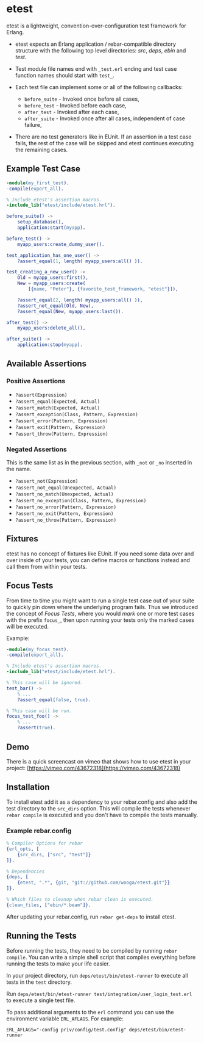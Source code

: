 # etest

etest is a lightweight, convention-over-configuration test framework for
Erlang.

* etest expects an Erlang application / rebar-compatible directory structure
  with the following top level directories: _src_, _deps_, _ebin_ and _test_.

* Test module file names end with `_test.erl` ending and test case
  function names should start with `test_`.

* Each test file can implement some or all of the following callbacks:
  * `before_suite` - Invoked once before all cases,
  * `before_test` - Invoked before each case,
  * `after_test` - Invoked after each case,
  * `after_suite` - Invoked once after all cases, independent of case failure,
* There are no test generators like in EUnit. If an assertion in a test case
fails, the rest of the case will be skipped and etest continues executing the
remaining cases.

## Example Test Case

```erlang
-module(my_first_test).
-compile(export_all).

% Include etest's assertion macros.
-include_lib("etest/include/etest.hrl").

before_suite() ->
    setup_database(),
    application:start(myapp).

before_test() ->
    myapp_users:create_dummy_user().

test_application_has_one_user() ->
    ?assert_equal(1, length( myapp_users:all() )).

test_creating_a_new_user() ->
    Old = myapp_users:first(),
    New = myapp_users:create(
        [{name, "Peter"}, {favorite_test_framework, "etest"}]),

    ?assert_equal(2, length( myapp_users:all() )),
    ?assert_not_equal(Old, New),
    ?assert_equal(New, myapp_users:last()).

after_test() ->
    myapp_users:delete_all(),

after_suite() ->
    application:stop(myapp).
```

## Available Assertions

### Positive Assertions

* ```?assert(Expression)```
* ```?assert_equal(Expected, Actual)```
* ```?assert_match(Expected, Actual)```
* ```?assert_exception(Class, Pattern, Expression)```
* ```?assert_error(Pattern, Expression)```
* ```?assert_exit(Pattern, Expression)```
* ```?assert_throw(Pattern, Expression)```

### Negated Assertions

This is the same list as in the previous section, with `_not` or `_no`
inserted in the name.

* ```?assert_not(Expression)```
* ```?assert_not_equal(Unexpected, Actual)```
* ```?assert_no_match(Unexpected, Actual)```
* ```?assert_no_exception(Class, Pattern, Expression)```
* ```?assert_no_error(Pattern, Expression)```
* ```?assert_no_exit(Pattern, Expression)```
* ```?assert_no_throw(Pattern, Expression)```

## Fixtures

etest has no concept of fixtures like EUnit. If you need some
data over and over inside of your tests, you can define macros or
functions instead and call them from within your tests.


## Focus Tests

From time to time you might want to run a single test case out of your suite to quickly pin down where the underlying program fails. Thus we introduced the concept of _Focus Tests_, where you would _mark_ one or more test cases with the prefix `focus_`, then upon running your tests only the marked cases will be executed.

Example:

```erlang
-module(my_focus_test).
-compile(export_all).

% Include etest's assertion macros.
-include_lib("etest/include/etest.hrl").

% This case will be ignored.
test_bar() ->
    % ...
    ?assert_equal(false, true).

% This case will be run.
focus_test_foo() ->
    % ...
    ?assert(true).
```


## Demo

There is a quick screencast on vimeo that shows how to use etest in your
project: [https://vimeo.com/43672318](https://vimeo.com/43672318)

## Installation

To install etest add it as a dependency to your rebar.config and also add
the test directory to the ```src_dirs``` option. This will compile the
tests whenever ```rebar compile``` is executed and you don't have to compile
the tests manually.

### Example rebar.config

```erlang
% Compiler Options for rebar
{erl_opts, [
    {src_dirs, ["src", "test"]}
]}.

% Dependencies
{deps, [
    {etest, ".*", {git, "git://github.com/wooga/etest.git"}}
]}.

% Which files to cleanup when rebar clean is executed.
{clean_files, ["ebin/*.beam"]}.
```

After updating your rebar.config, run ```rebar get-deps``` to install etest.


## Running the Tests

Before running the tests, they need to be compiled by running
```rebar compile```. You can write a simple shell script that compiles
everything before running the tests to make your life easier.

In your project directory, run ```deps/etest/bin/etest-runner``` to execute all
tests in the `test` directory.

Run ```deps/etest/bin/etest-runner test/integration/user_login_test.erl``` to
execute a single test file.

To pass additional arguments to the `erl` command you can use the
environment variable `ERL_AFLAGS`. For example:

    ERL_AFLAGS="-config priv/config/test.config" deps/etest/bin/etest-runner
